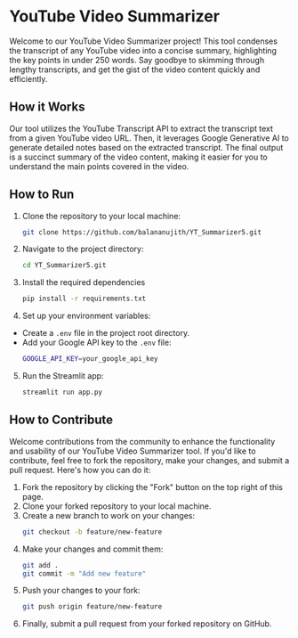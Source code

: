 # YouTube Video Summarizer

Welcome to our YouTube Video Summarizer project! This tool condenses the transcript of any YouTube video into a concise summary, highlighting the key points in under 250 words. Say goodbye to skimming through lengthy transcripts, and get the gist of the video content quickly and efficiently.

## How it Works

Our tool utilizes the YouTube Transcript API to extract the transcript text from a given YouTube video URL. Then, it leverages Google Generative AI to generate detailed notes based on the extracted transcript. The final output is a succinct summary of the video content, making it easier for you to understand the main points covered in the video.

## How to Run

1. Clone the repository to your local machine:
   ```bash
   git clone https://github.com/balananujith/YT_Summarizer5.git
2. Navigate to the project directory:
    ```bash
   cd YT_Summarizer5.git
3. Install the required dependencies
    ```bash
    pip install -r requirements.txt
4. Set up your environment variables:
- Create a `.env` file in the project root directory.
- Add your Google API key to the `.env` file:
  ```bash
  GOOGLE_API_KEY=your_google_api_key

5. Run the Streamlit app:
    ```bash
   streamlit run app.py

## How to Contribute

Welcome contributions from the community to enhance the functionality and usability of our YouTube Video Summarizer tool. If you'd like to contribute, feel free to fork the repository, make your changes, and submit a pull request. Here's how you can do it:

1. Fork the repository by clicking the "Fork" button on the top right of this page.
2. Clone your forked repository to your local machine.
3. Create a new branch to work on your changes:
    ```bash
   git checkout -b feature/new-feature
4. Make your changes and commit them:
    ```bash
   git add .
   git commit -m "Add new feature"
6. Push your changes to your fork:
    ```bash
   git push origin feature/new-feature
7. Finally, submit a pull request from your forked repository on GitHub.




